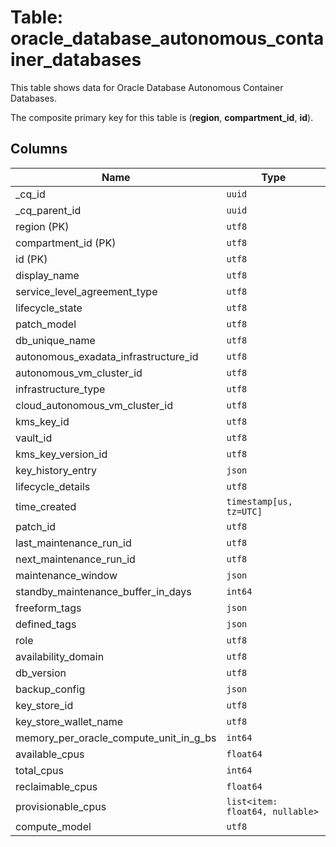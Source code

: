 # Table: oracle_database_autonomous_container_databases

This table shows data for Oracle Database Autonomous Container Databases.

The composite primary key for this table is (**region**, **compartment_id**, **id**).

## Columns

| Name          | Type          |
| ------------- | ------------- |
|_cq_id|`uuid`|
|_cq_parent_id|`uuid`|
|region (PK)|`utf8`|
|compartment_id (PK)|`utf8`|
|id (PK)|`utf8`|
|display_name|`utf8`|
|service_level_agreement_type|`utf8`|
|lifecycle_state|`utf8`|
|patch_model|`utf8`|
|db_unique_name|`utf8`|
|autonomous_exadata_infrastructure_id|`utf8`|
|autonomous_vm_cluster_id|`utf8`|
|infrastructure_type|`utf8`|
|cloud_autonomous_vm_cluster_id|`utf8`|
|kms_key_id|`utf8`|
|vault_id|`utf8`|
|kms_key_version_id|`utf8`|
|key_history_entry|`json`|
|lifecycle_details|`utf8`|
|time_created|`timestamp[us, tz=UTC]`|
|patch_id|`utf8`|
|last_maintenance_run_id|`utf8`|
|next_maintenance_run_id|`utf8`|
|maintenance_window|`json`|
|standby_maintenance_buffer_in_days|`int64`|
|freeform_tags|`json`|
|defined_tags|`json`|
|role|`utf8`|
|availability_domain|`utf8`|
|db_version|`utf8`|
|backup_config|`json`|
|key_store_id|`utf8`|
|key_store_wallet_name|`utf8`|
|memory_per_oracle_compute_unit_in_g_bs|`int64`|
|available_cpus|`float64`|
|total_cpus|`int64`|
|reclaimable_cpus|`float64`|
|provisionable_cpus|`list<item: float64, nullable>`|
|compute_model|`utf8`|